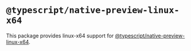 # `@typescript/native-preview-linux-x64`

This package provides linux-x64 support for [@typescript/native-preview-linux-x64](https://www.npmjs.com/package/@typescript/native-preview-linux-x64).
